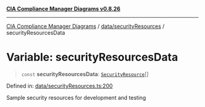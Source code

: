 [**CIA Compliance Manager Diagrams v0.8.26**](../../../README.md)

***

[CIA Compliance Manager Diagrams](../../../modules.md) / [data/securityResources](../README.md) / securityResourcesData

# Variable: securityResourcesData

> `const` **securityResourcesData**: [`SecurityResource`](../../../services/interfaces/SecurityResource.md)[]

Defined in: [data/securityResources.ts:200](https://github.com/Hack23/cia-compliance-manager/blob/168f1311621722afef33b264085d8ac99d4a3213/src/data/securityResources.ts#L200)

Sample security resources for development and testing
